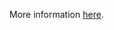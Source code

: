 More information [here](https://docs.bridgecrew.io/docs/ensure-aws-cloudfront-distribution-is-enabled).
